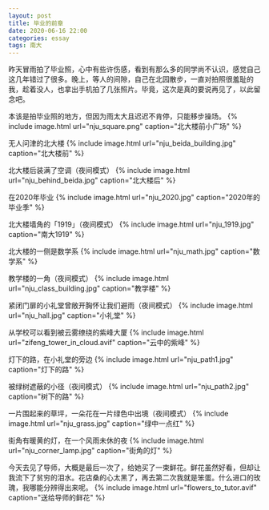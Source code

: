 ```yaml
---
layout: post
title: 毕业的前章
date: 2020-06-16 22:00
categories: essay
tags: 南大
---
```


昨天冒雨拍了毕业照，心中有些许伤感，看到有那么多的同学尚不认识，感觉自己这几年错过了很多。晚上，等人的间隙，自己在北园散步，一直对拍照很羞耻的我，趁着没人，也拿出手机拍了几张照片。毕竟，这次是真的要说再见了，以此留念吧。

本该是拍毕业照的地方，但因为雨太大且迟迟不肯停，只能移步操场。
{% include image.html url="nju_square.png" caption="北大楼前小广场" %}

无人问津的北大楼
{% include image.html url="nju_beida_building.jpg" caption="北大楼前" %}

北大楼后装满了空调（夜间模式）
{% include image.html url="nju_behind_beida.jpg" caption="北大楼后" %}

在2020年毕业
{% include image.html url="nju_2020.jpg" caption="2020年的毕业季" %}

北大楼墙角的「1919」（夜间模式）
{% include image.html url="nju_1919.jpg" caption="南大1919" %}

北大楼的一侧是数学系
{% include image.html url="nju_math.jpg" caption="数学系" %}

教学楼的一角（夜间模式）
{% include image.html url="nju_class_building.jpg" caption="教学楼" %}

紧闭门扉的小礼堂曾敞开胸怀让我们避雨（夜间模式）
{% include image.html url="nju_hall.jpg" caption="小礼堂" %}

从学校可以看到被云雾缭绕的紫峰大厦
{% include image.html url="zifeng_tower_in_cloud.avif" caption="云中的紫峰" %}

灯下的路，在小礼堂的旁边
{% include image.html url="nju_path1.jpg" caption="灯下的路" %}

被绿树遮蔽的小径（夜间模式）
{% include image.html url="nju_path2.jpg" caption="树下的路" %}

一片围起来的草坪，一朵花在一片绿色中出境（夜间模式）
{% include image.html url="nju_grass.jpg" caption="绿中一点红" %}

街角有暖黄的灯，在一个风雨未休的夜
{% include image.html url="nju_corner_lamp.jpg" caption="街角的灯" %}

今天去见了导师，大概是最后一次了，给她买了一束鲜花。鲜花虽然好看，但却让我流下了贫穷的泪水。花店桑的心太黑了，再去第二次我就是笨蛋。什么进口的玫瑰，我哪能分辨得出来呢。
{% include image.html url="flowers_to_tutor.avif" caption="送给导师的鲜花" %}

